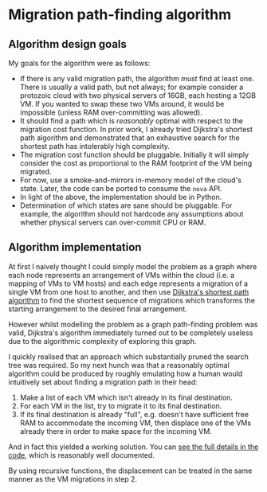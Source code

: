 Migration path-finding algorithm
================================

Algorithm design goals
----------------------

My goals for the algorithm were as follows:

- If there is any valid migration path, the algorithm *must* find at
  least one.  There is usually a valid path, but not always; for
  example consider a protozoic cloud with two physical servers of
  16GB, each hosting a 12GB VM.  If you wanted to swap these two VMs
  around, it would be impossible (unless RAM over-committing was
  allowed).
- It should find a path which is *reasonably* optimal with respect
  to the migration cost function.  In prior work, I already tried
  Dijkstra's shortest path algorithm and demonstrated that an
  exhaustive search for the shortest path has intolerably high
  complexity.
- The migration cost function should be pluggable.  Initially it
  will simply consider the cost as proportional to the RAM footprint
  of the VM being migrated.
- For now, use a smoke-and-mirrors in-memory model of the cloud's state.
  Later, the code can be ported to consume the `nova` API.
- In light of the above, the implementation should be in Python.
- Determination of which states are sane should be pluggable.
  For example, the algorithm should not hardcode any assumptions
  about whether physical servers can over-commit CPU or RAM.

Algorithm implementation
------------------------

At first I naively thought I could simply model the problem as a graph
where each node represents an arrangement of VMs within the cloud
(i.e. a mapping of VMs to VM hosts) and each edge represents a
migration of a single VM from one host to another, and then use
[Dijkstra's shortest path
algorithm](http://en.wikipedia.org/wiki/Dijkstra%27s_algorithm) to
find the shortest sequence of migrations which transforms the starting
arrangement to the desired final arrangement.

However whilst modelling the problem as a graph path-finding problem
was valid, Dijkstra's algorithm immediately turned out to be
completely useless due to the algorithmic complexity of exploring this
graph.

I quickly realised that an approach which substantially pruned the
search tree was required.  So my next hunch was that a reasonably
optimal algorithm could be produced by roughly emulating how a human
would intuitively set about finding a migration path in their head:

1. Make a list of each VM which isn't already in its final destination.
2. For each VM in the list, try to migrate it to its final destination.
3. If its final destination is already "full", e.g. doesn't have sufficient
   free RAM to accommodate the incoming VM, then displace one of the VMs
   already there in order to make space for the incoming VM.

And in fact this yielded a working solution.  You can [see the full
details in the code](../src/aspiers.py), which is reasonably well
documented.

By using recursive functions, the displacement can be treated in the
same manner as the VM migrations in step 2.